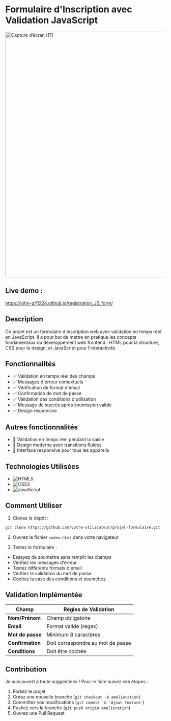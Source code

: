 # Formulaire d'Inscription avec Validation JavaScript

<img width="1366" height="768" alt="Capture d’écran (17)" src="https://github.com/user-attachments/assets/744e5523-6d24-4ebe-8273-bd34f733a1d6" />

## Live demo :

https://john-gif1224.github.io/registration_JS_form/

## Description

Ce projet est un formulaire d'inscription web avec validation en temps réel en JavaScript. Il a pour but de mettre en pratique les concepts fondamentaux du développement web frontend : HTML pour la structure, CSS pour le design, et JavaScript pour l'interactivité.

## Fonctionnalités

- ✅ Validation en temps réel des champs
- ✅ Messages d'erreur contextuels
- ✅ Vérification de format d'email
- ✅ Confirmation de mot de passe
- ✅ Validation des conditions d'utilisation
- ✅ Message de succès après soumission valide
- ✅ Design responsive

## Autres fonctionnalités

- 🚀 Validation en temps réel pendant la saisie
- 🎨 Design moderne avec transitions fluides
- 📱 Interface responsive pour tous les appareils

## Technologies Utilisées

- ![HTML5](https://img.shields.io/badge/-HTML5-E34F26?logo=html5&logoColor=white)
- ![CSS3](https://img.shields.io/badge/-CSS3-1572B6?logo=css3&logoColor=white)
- ![JavaScript](https://img.shields.io/badge/-JavaScript-F7DF1E?logo=javascript&logoColor=black)

## Comment Utiliser

1. Clonez le dépôt :

```bash
git clone https://github.com/votre-utilisateur/projet-formulaire.git
```

2. Ouvrez le fichier `index.html` dans votre navigateur

3. Testez le formulaire :

- Essayez de soumettre sans remplir les champs
- Vérifiez les messages d'erreur
- Testez différents formats d'email
- Vérifiez la validation du mot de passe
- Cochez la case des conditions et soumettez

## Validation Implémentée

| Champ            | Règles de Validation              |
| ---------------- | --------------------------------- |
| **Nom/Prénom**   | Champ obligatoire                 |
| **Email**        | Format valide (regex)             |
| **Mot de passe** | Minimum 8 caractères              |
| **Confirmation** | Doit correspondre au mot de passe |
| **Conditions**   | Doit être cochée                  |

## Contribution

Je suis ouvert à toute suggestions ! Pour le faire suivez ces étapes :

1. Forkez le projet
2. Créez une nouvelle branche (`git checkout -b amelioration`)
3. Committez vos modifications (`git commit -m 'Ajout feature'`)
4. Pushez vers la branche (`git push origin amelioration`)
5. Ouvrez une Pull Request
